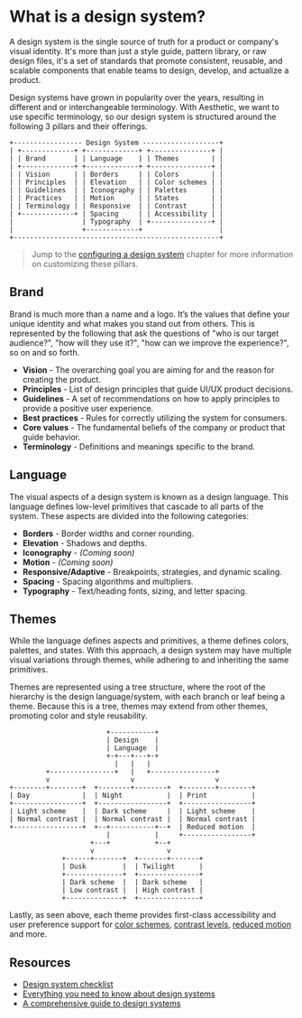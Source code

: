 # What is a design system?

A design system is the single source of truth for a product or company's visual identity. It's more
than just a style guide, pattern library, or raw design files, it's a set of standards that promote
consistent, reusable, and scalable components that enable teams to design, develop, and actualize a
product.

Design systems have grown in popularity over the years, resulting in different and or
interchangeable terminology. With Aesthetic, we want to use specific terminology, so our design
system is structured around the following 3 pillars and their offerings.

```
+----------------- Design System -------------------+
| +-------------+ +-------------+ +---------------+ |
| | Brand       | | Language    | | Themes        | |
| +-------------+ +-------------+ +---------------+ |
| | Vision      | | Borders     | | Colors        | |
| | Principles  | | Elevation   | | Color schemes | |
| | Guidelines  | | Iconography | | Palettes      | |
| | Practices   | | Motion      | | States        | |
| | Terminology | | Responsive  | | Contrast      | |
| +-------------+ | Spacing     | | Accessibility | |
|                 | Typography  | +---------------+ |
|                 +-------------+                   |
+---------------------------------------------------+
```

> Jump to the [configuring a design system](./config.md) chapter for more information on customizing
> these pillars.

## Brand

Brand is much more than a name and a logo. It’s the values that define your unique identity and what
makes you stand out from others. This is represented by the following that ask the questions of "who
is our target audience?", "how will they use it?", "how can we improve the experience?", so on and
so forth.

- **Vision** - The overarching goal you are aiming for and the reason for creating the product.
- **Principles** - List of design principles that guide UI/UX product decisions.
- **Guidelines** - A set of recommendations on how to apply principles to provide a positive user
  experience.
- **Best practices** - Rules for correctly utilizing the system for consumers.
- **Core values** - The fundamental beliefs of the company or product that guide behavior.
- **Terminology** - Definitions and meanings specific to the brand.

## Language

The visual aspects of a design system is known as a design language. This language defines low-level
primitives that cascade to all parts of the system. These aspects are divided into the following
categories:

- **Borders** - Border widths and corner rounding.
- **Elevation** - Shadows and depths.
- **Iconography** - _(Coming soon)_
- **Motion** - _(Coming soon)_
- **Responsive/Adaptive** - Breakpoints, strategies, and dynamic scaling.
- **Spacing** - Spacing algorithms and multipliers.
- **Typography** - Text/heading fonts, sizing, and letter spacing.

## Themes

While the language defines aspects and primitives, a theme defines colors, palettes, and states.
With this approach, a design system may have multiple visual variations through themes, while
adhering to and inheriting the same primitives.

Themes are represented using a tree structure, where the root of the hierarchy is the design
language/system, with each branch or leaf being a theme. Because this is a tree, themes may extend
from other themes, promoting color and style reusability.

```
                        +-----------+
                        | Design    |
                        | Language  |
                        +-+---+---+-+
                          |   |   |
         +----------------+   |   +----------------+
         v                    v                    v
+--------+--------+  +--------+--------+  +--------+--------+
| Day             |  | Night           |  | Print           |
+-----------------+  +-----------------+  +-----------------+
| Light scheme    |  | Dark scheme     |  | Light scheme    |
| Normal contrast |  | Normal contrast |  | Normal contrast |
+-----------------+  +--+-----------+--+  | Reduced motion  |
                        |           |     +-----------------+
                    +---+           +--+
                    v                  v
             +------+-------+  +-------+-------+
             | Dusk         |  | Twilight      |
             +--------------+  +---------------+
             | Dark scheme  |  | Dark scheme   |
             | Low contrast |  | High contrast |
             +--------------+  +---------------+
```

Lastly, as seen above, each theme provides first-class accessibility and user preference support for
[color schemes](https://developer.mozilla.org/en-US/docs/Web/CSS/@media/prefers-color-scheme),
[contrast levels](https://developer.mozilla.org/en-US/docs/Web/CSS/@media/prefers-contrast),
[reduced motion](https://developer.mozilla.org/en-US/docs/Web/CSS/@media/prefers-reduced-motion) and
more.

## Resources

- [Design system checklist](https://designsystemchecklist.com/)
- [Everything you need to know about design systems](https://uxdesign.cc/everything-you-need-to-know-about-design-systems-54b109851969)
- [A comprehensive guide to design systems](https://www.invisionapp.com/inside-design/guide-to-design-systems/)
